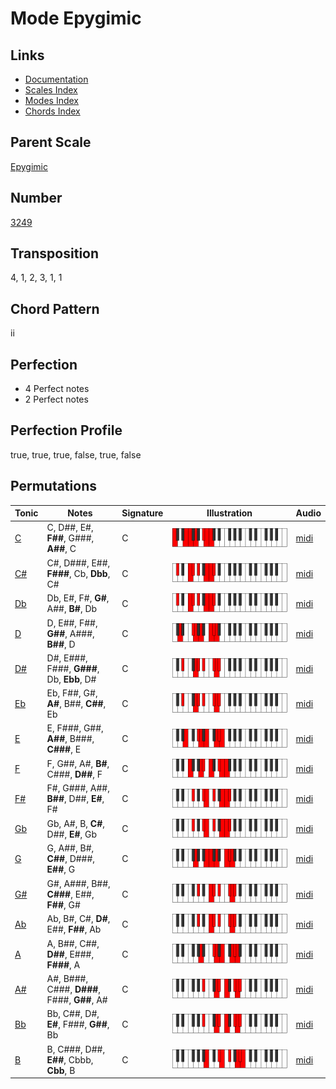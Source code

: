 # Mode Epygimic

## Links

- [Documentation](README.md)
- [Scales Index](Scales.md)
- [Modes Index](Modes.md)
- [Chords Index](Chords.md)

## Parent Scale

[Epygimic](ScaleEpygimic.md)

## Number

[3249](https://ianring.com/musictheory/scales/3249)

## Transposition

4, 1, 2, 3, 1, 1

## Chord Pattern

ii

## Perfection

- 4 Perfect notes
- 2 Perfect notes

## Perfection Profile

true, true, true, false, true, false

## Permutations

| Tonic | Notes | Signature | Illustration | Audio |
|-------|-------|-----------|--------------|-------|
| [C](ModeCNaturalEpygimic.md) | C, D##, E#, **F##**, G###, **A##**, C | C | ![CNaturalEpygimic](ModeCNaturalEpygimic.png) | [midi](https://github.com/edipermadi/music/blob/main/docs/ModeCNaturalEpygimic.mid?raw=true) |
| [C#](ModeCSharpEpygimic.md) | C#, D###, E##, **F###**, Cb, **Dbb**, C# | C | ![CSharpEpygimic](ModeCSharpEpygimic.png) | [midi](https://github.com/edipermadi/music/blob/main/docs/ModeCSharpEpygimic.mid?raw=true) |
| [Db](ModeDFlatEpygimic.md) | Db, E#, F#, **G#**, A##, **B#**, Db | C | ![DFlatEpygimic](ModeDFlatEpygimic.png) | [midi](https://github.com/edipermadi/music/blob/main/docs/ModeDFlatEpygimic.mid?raw=true) |
| [D](ModeDNaturalEpygimic.md) | D, E##, F##, **G##**, A###, **B##**, D | C | ![DNaturalEpygimic](ModeDNaturalEpygimic.png) | [midi](https://github.com/edipermadi/music/blob/main/docs/ModeDNaturalEpygimic.mid?raw=true) |
| [D#](ModeDSharpEpygimic.md) | D#, E###, F###, **G###**, Db, **Ebb**, D# | C | ![DSharpEpygimic](ModeDSharpEpygimic.png) | [midi](https://github.com/edipermadi/music/blob/main/docs/ModeDSharpEpygimic.mid?raw=true) |
| [Eb](ModeEFlatEpygimic.md) | Eb, F##, G#, **A#**, B##, **C##**, Eb | C | ![EFlatEpygimic](ModeEFlatEpygimic.png) | [midi](https://github.com/edipermadi/music/blob/main/docs/ModeEFlatEpygimic.mid?raw=true) |
| [E](ModeENaturalEpygimic.md) | E, F###, G##, **A##**, B###, **C###**, E | C | ![ENaturalEpygimic](ModeENaturalEpygimic.png) | [midi](https://github.com/edipermadi/music/blob/main/docs/ModeENaturalEpygimic.mid?raw=true) |
| [F](ModeFNaturalEpygimic.md) | F, G##, A#, **B#**, C###, **D##**, F | C | ![FNaturalEpygimic](ModeFNaturalEpygimic.png) | [midi](https://github.com/edipermadi/music/blob/main/docs/ModeFNaturalEpygimic.mid?raw=true) |
| [F#](ModeFSharpEpygimic.md) | F#, G###, A##, **B##**, D##, **E#**, F# | C | ![FSharpEpygimic](ModeFSharpEpygimic.png) | [midi](https://github.com/edipermadi/music/blob/main/docs/ModeFSharpEpygimic.mid?raw=true) |
| [Gb](ModeGFlatEpygimic.md) | Gb, A#, B, **C#**, D##, **E#**, Gb | C | ![GFlatEpygimic](ModeGFlatEpygimic.png) | [midi](https://github.com/edipermadi/music/blob/main/docs/ModeGFlatEpygimic.mid?raw=true) |
| [G](ModeGNaturalEpygimic.md) | G, A##, B#, **C##**, D###, **E##**, G | C | ![GNaturalEpygimic](ModeGNaturalEpygimic.png) | [midi](https://github.com/edipermadi/music/blob/main/docs/ModeGNaturalEpygimic.mid?raw=true) |
| [G#](ModeGSharpEpygimic.md) | G#, A###, B##, **C###**, E##, **F##**, G# | C | ![GSharpEpygimic](ModeGSharpEpygimic.png) | [midi](https://github.com/edipermadi/music/blob/main/docs/ModeGSharpEpygimic.mid?raw=true) |
| [Ab](ModeAFlatEpygimic.md) | Ab, B#, C#, **D#**, E##, **F##**, Ab | C | ![AFlatEpygimic](ModeAFlatEpygimic.png) | [midi](https://github.com/edipermadi/music/blob/main/docs/ModeAFlatEpygimic.mid?raw=true) |
| [A](ModeANaturalEpygimic.md) | A, B##, C##, **D##**, E###, **F###**, A | C | ![ANaturalEpygimic](ModeANaturalEpygimic.png) | [midi](https://github.com/edipermadi/music/blob/main/docs/ModeANaturalEpygimic.mid?raw=true) |
| [A#](ModeASharpEpygimic.md) | A#, B###, C###, **D###**, F###, **G##**, A# | C | ![ASharpEpygimic](ModeASharpEpygimic.png) | [midi](https://github.com/edipermadi/music/blob/main/docs/ModeASharpEpygimic.mid?raw=true) |
| [Bb](ModeBFlatEpygimic.md) | Bb, C##, D#, **E#**, F###, **G##**, Bb | C | ![BFlatEpygimic](ModeBFlatEpygimic.png) | [midi](https://github.com/edipermadi/music/blob/main/docs/ModeBFlatEpygimic.mid?raw=true) |
| [B](ModeBNaturalEpygimic.md) | B, C###, D##, **E##**, Cbbb, **Cbb**, B | C | ![BNaturalEpygimic](ModeBNaturalEpygimic.png) | [midi](https://github.com/edipermadi/music/blob/main/docs/ModeBNaturalEpygimic.mid?raw=true) |
